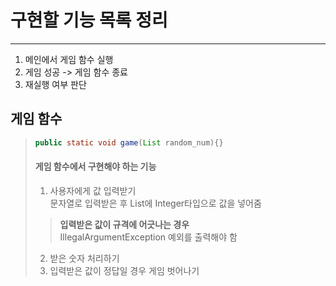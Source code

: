 # 구현할 기능 목록 정리
***
1. 메인에서 게임 함수 실행
   <br>
2. 게임 성공 -> 게임 함수 종료
   <br>
3. 재실행 여부 판단

## 게임 함수
>```java
>public static void game(List random_num){}
>```
> #### 게임 함수에서 구현해야 하는 기능 <br>
> 1. 사용자에게 값 입력받기 <br>문자열로 입력받은 후 List에 Integer타입으로 값을 넣어줌
>>    **입력받은 값이 규격에 어긋나는 경우** <br> IllegalArgumentException 예외를 출력해야 함
> 2. 받은 숫자 처리하기
> 3. 입력받은 값이 정답일 경우 게임 벗어나기